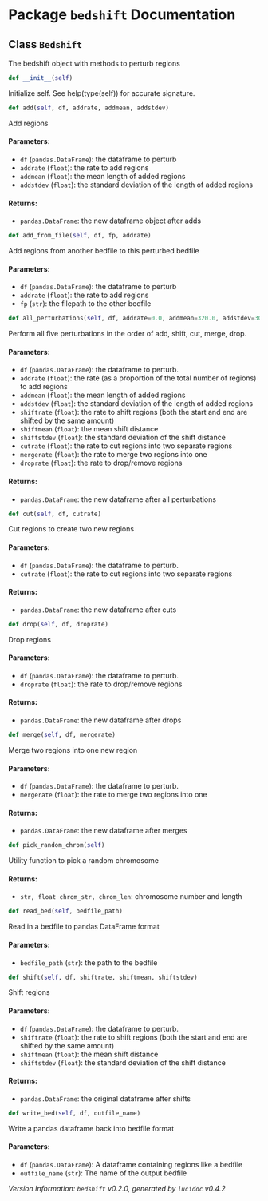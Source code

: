 <script>
document.addEventListener('DOMContentLoaded', (event) => {
  document.querySelectorAll('h3 code').forEach((block) => {
    hljs.highlightBlock(block);
  });
});
</script>

<style>
h3 .content { 
    padding-left: 22px;
    text-indent: -15px;
 }
h3 .hljs .content {
    padding-left: 20px;
    margin-left: 0px;
    text-indent: -15px;
    martin-bottom: 0px;
}
h4 .content, table .content, p .content, li .content { margin-left: 30px; }
h4 .content { 
    font-style: italic;
    font-size: 1em;
    margin-bottom: 0px;
}

</style>


# Package `bedshift` Documentation

## <a name="Bedshift"></a> Class `Bedshift`
The bedshift object with methods to perturb regions


```python
def __init__(self)
```

Initialize self.  See help(type(self)) for accurate signature.



```python
def add(self, df, addrate, addmean, addstdev)
```

Add regions
#### Parameters:

- `df` (`pandas.DataFrame`):  the dataframe to perturb
- `addrate` (`float`):  the rate to add regions
- `addmean` (`float`):  the mean length of added regions
- `addstdev` (`float`):  the standard deviation of the length of added regions


#### Returns:

- `pandas.DataFrame`:  the new dataframe object after adds




```python
def add_from_file(self, df, fp, addrate)
```

Add regions from another bedfile to this perturbed bedfile
#### Parameters:

- `df` (`pandas.DataFrame`):  the dataframe to perturb
- `addrate` (`float`):  the rate to add regions
- `fp` (`str`):  the filepath to the other bedfile




```python
def all_perturbations(self, df, addrate=0.0, addmean=320.0, addstdev=30.0, addfile=None, shiftrate=0.0, shiftmean=0.0, shiftstdev=150.0, cutrate=0.0, mergerate=0.0, droprate=0.0)
```

Perform all five perturbations in the order of add, shift, cut, merge, drop.
#### Parameters:

- `df` (`pandas.DataFrame`):  the dataframe to perturb.
- `addrate` (`float`):  the rate (as a proportion of the total number of regions) to add regions
- `addmean` (`float`):  the mean length of added regions
- `addstdev` (`float`):  the standard deviation of the length of added regions
- `shiftrate` (`float`):  the rate to shift regions (both the start and end are shifted by the same amount)
- `shiftmean` (`float`):  the mean shift distance
- `shiftstdev` (`float`):  the standard deviation of the shift distance
- `cutrate` (`float`):  the rate to cut regions into two separate regions
- `mergerate` (`float`):  the rate to merge two regions into one
- `droprate` (`float`):  the rate to drop/remove regions


#### Returns:

- `pandas.DataFrame`:  the new dataframe after all perturbations




```python
def cut(self, df, cutrate)
```

Cut regions to create two new regions
#### Parameters:

- `df` (`pandas.DataFrame`):  the dataframe to perturb.
- `cutrate` (`float`):  the rate to cut regions into two separate regions


#### Returns:

- `pandas.DataFrame`:  the new dataframe after cuts




```python
def drop(self, df, droprate)
```

Drop regions
#### Parameters:

- `df` (`pandas.DataFrame`):  the dataframe to perturb.
- `droprate` (`float`):  the rate to drop/remove regions


#### Returns:

- `pandas.DataFrame`:  the new dataframe after drops




```python
def merge(self, df, mergerate)
```

Merge two regions into one new region
#### Parameters:

- `df` (`pandas.DataFrame`):  the dataframe to perturb.
- `mergerate` (`float`):  the rate to merge two regions into one


#### Returns:

- `pandas.DataFrame`:  the new dataframe after merges




```python
def pick_random_chrom(self)
```

Utility function to pick a random chromosome
#### Returns:

- `str, float chrom_str, chrom_len`:  chromosome number and length




```python
def read_bed(self, bedfile_path)
```

Read in a bedfile to pandas DataFrame format
#### Parameters:

- `bedfile_path` (`str`):  the path to the bedfile




```python
def shift(self, df, shiftrate, shiftmean, shiftstdev)
```

Shift regions
#### Parameters:

- `df` (`pandas.DataFrame`):  the dataframe to perturb.
- `shiftrate` (`float`):  the rate to shift regions (both the start and end are shifted by the same amount)
- `shiftmean` (`float`):  the mean shift distance
- `shiftstdev` (`float`):  the standard deviation of the shift distance


#### Returns:

- `pandas.DataFrame`:  the original dataframe after shifts




```python
def write_bed(self, df, outfile_name)
```

Write a pandas dataframe back into bedfile format
#### Parameters:

- `df` (`pandas.DataFrame`):  A dataframe containing regions like a bedfile
- `outfile_name` (`str`):  The name of the output bedfile







*Version Information: `bedshift` v0.2.0, generated by `lucidoc` v0.4.2*